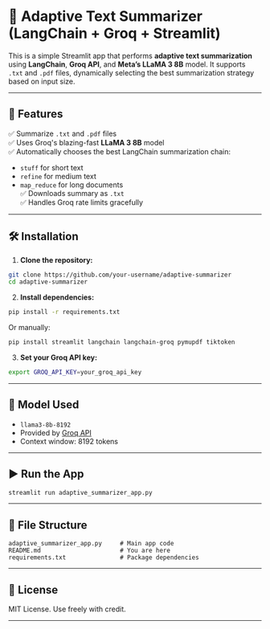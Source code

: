 # 📄 Adaptive Text Summarizer (LangChain + Groq + Streamlit)

This is a simple Streamlit app that performs **adaptive text summarization** using **LangChain**, **Groq API**, and **Meta’s LLaMA 3 8B** model. It supports `.txt` and `.pdf` files, dynamically selecting the best summarization strategy based on input size.

---

## 🚀 Features

✅ Summarize `.txt` and `.pdf` files  
✅ Uses Groq's blazing-fast **LLaMA 3 8B** model  
✅ Automatically chooses the best LangChain summarization chain:
- `stuff` for short text  
- `refine` for medium text  
- `map_reduce` for long documents  
✅ Downloads summary as `.txt`  
✅ Handles Groq rate limits gracefully  

---

## 🛠️ Installation

1. **Clone the repository:**

```bash
git clone https://github.com/your-username/adaptive-summarizer
cd adaptive-summarizer
```

2. **Install dependencies:**

```bash
pip install -r requirements.txt
```

Or manually:

```bash
pip install streamlit langchain langchain-groq pymupdf tiktoken
```

3. **Set your Groq API key:**

```bash
export GROQ_API_KEY=your_groq_api_key
```

---

## 🧠 Model Used

- `llama3-8b-8192`
- Provided by [Groq API](https://console.groq.com)
- Context window: 8192 tokens

---

## ▶️ Run the App

```bash
streamlit run adaptive_summarizer_app.py
```

---

## 📂 File Structure

```
adaptive_summarizer_app.py     # Main app code
README.md                      # You are here
requirements.txt               # Package dependencies
```

---

## 📄 License

MIT License. Use freely with credit.

---
